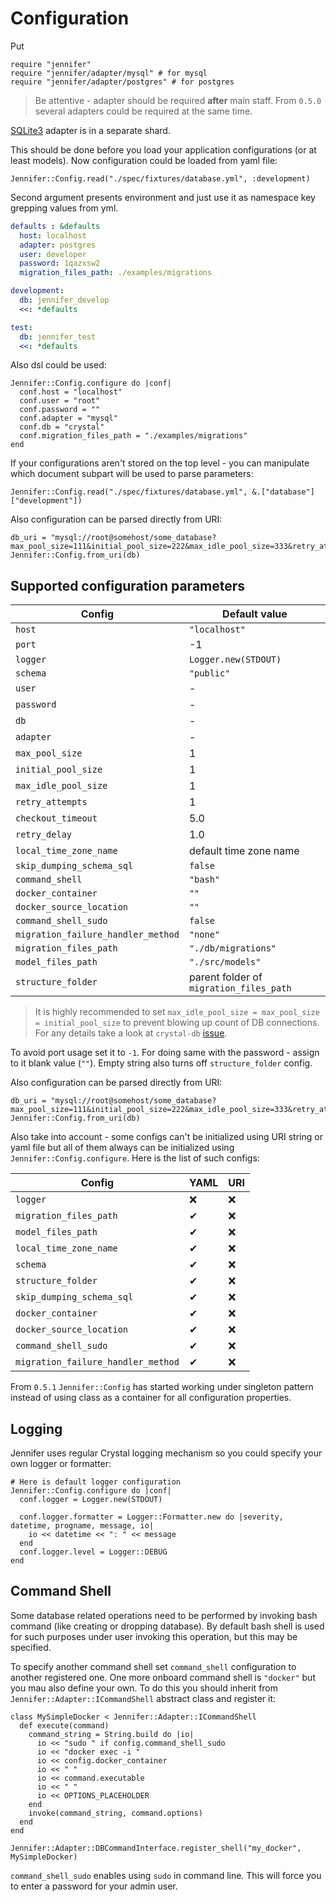 # Configuration

Put

```crystal
require "jennifer"
require "jennifer/adapter/mysql" # for mysql
require "jennifer/adapter/postgres" # for postgres
```

> Be attentive - adapter should be required **after** main staff. From `0.5.0` several adapters could be required at the same time.

[SQLite3](https://github.com/imdrasil/jennifer_sqlite3_adapter) adapter is in a separate shard.

This should be done before you load your application configurations (or at least models). Now configuration could be loaded from yaml file:

```crystal
Jennifer::Config.read("./spec/fixtures/database.yml", :development)
```

Second argument presents environment and just use it as namespace key grepping values from yml.

```yaml
defaults : &defaults
  host: localhost
  adapter: postgres
  user: developer
  password: 1qazxsw2
  migration_files_path: ./examples/migrations

development:
  db: jennifer_develop
  <<: *defaults

test:
  db: jennifer_test
  <<: *defaults
```

Also dsl could be used:

```crystal
Jennifer::Config.configure do |conf|
  conf.host = "localhost"
  conf.user = "root"
  conf.password = ""
  conf.adapter = "mysql"
  conf.db = "crystal"
  conf.migration_files_path = "./examples/migrations"
end
```

If your configurations aren't stored on the top level - you can manipulate which document subpart will be used to parse parameters:

```crystal
Jennifer::Config.read("./spec/fixtures/database.yml", &.["database"]["development"])
```

Also configuration can be parsed directly from URI:

```crystal
db_uri = "mysql://root@somehost/some_database?max_pool_size=111&initial_pool_size=222&max_idle_pool_size=333&retry_attempts=444&checkout_timeout=555&retry_delay=666"
Jennifer::Config.from_uri(db)
```

## Supported configuration parameters

| Config | Default value |
| --- | --- |
| `host` | `"localhost"` |
| `port` | -1 |
| `logger` | `Logger.new(STDOUT)` |
| `schema` | `"public"` |
| `user` | - |
| `password` | - |
| `db` | - |
| `adapter` | - |
| `max_pool_size` | 1 |
| `initial_pool_size` | 1 |
| `max_idle_pool_size` | 1 |
| `retry_attempts` | 1 |
| `checkout_timeout` | 5.0 |
| `retry_delay` | 1.0 |
| `local_time_zone_name` | default time zone name |
| `skip_dumping_schema_sql` | `false` |
| `command_shell` | `"bash"` |
| `docker_container` | `""` |
| `docker_source_location` | `""` |
| `command_shell_sudo` | `false` |
| `migration_failure_handler_method` | `"none"` |
| `migration_files_path` | `"./db/migrations"` |
| `model_files_path` | `"./src/models"` |
| `structure_folder` | parent folder of `migration_files_path` |

> It is highly recommended to set `max_idle_pool_size = max_pool_size = initial_pool_size` to prevent blowing up count of DB connections. For any details take a look at `crystal-db` [issue](https://github.com/crystal-lang/crystal-db/issues/77).

To avoid port usage set it to `-1`. For doing same with the password - assign to it blank value (`""`). Empty string also turns off `structure_folder` config.

Also configuration can be parsed directly from URI:

```crystal
db_uri = "mysql://root@somehost/some_database?max_pool_size=111&initial_pool_size=222&max_idle_pool_size=333&retry_attempts=444&checkout_timeout=555&retry_delay=666"
Jennifer::Config.from_uri(db)
```

Also take into account - some configs can't be initialized using URI string or yaml file but all of them always can be initialized using `Jennifer::Config.configure`. Here is the list of such configs:

| Config | YAML | URI |
| --- | --- | --- |
| `logger` | ❌ | ❌ |
| `migration_files_path` | ✔ | ❌ |
| `model_files_path` | ✔ | ❌ |
| `local_time_zone_name` | ✔ | ❌ |
| `schema` | ✔ | ❌ |
| `structure_folder` | ✔ | ❌ |
| `skip_dumping_schema_sql` | ✔ | ❌ |
| `docker_container` | ✔ | ❌ |
| `docker_source_location` | ✔ | ❌ |
| `command_shell_sudo` | ✔ | ❌ |
| `migration_failure_handler_method` | ✔ | ❌ |

From `0.5.1` `Jennifer::Config` has started working under singleton pattern instead of using class as a container for all configuration properties.

## Logging

Jennifer uses regular Crystal logging mechanism so you could specify your own logger or formatter:

```crystal
# Here is default logger configuration
Jennifer::Config.configure do |conf|
  conf.logger = Logger.new(STDOUT)

  conf.logger.formatter = Logger::Formatter.new do |severity, datetime, progname, message, io|
    io << datetime << ": " << message
  end
  conf.logger.level = Logger::DEBUG
end
```

## Command Shell

Some database related operations need to be performed by invoking bash command (like creating or dropping database). By default bash shell is used for such purposes under user invoking this operation, but this may be specified.

To specify another command shell set `command_shell` configuration to another registered one. One more onboard command shell is `"docker"` but you mau also define your own. To do this you should inherit from `Jennifer::Adapter::ICommandShell` abstract class and register it:

```crystal
class MySimpleDocker < Jennifer::Adapter::ICommandShell
  def execute(command)
    command_string = String.build do |io|
      io << "sudo " if config.command_shell_sudo
      io << "docker exec -i "
      io << config.docker_container
      io << " "
      io << command.executable
      io << " "
      io << OPTIONS_PLACEHOLDER
    end
    invoke(command_string, command.options)
  end
end

Jennifer::Adapter::DBCommandInterface.register_shell("my_docker", MySimpleDocker)
```

`command_shell_sudo` enables using `sudo` in command line. This will force you to enter a password for your admin user.
